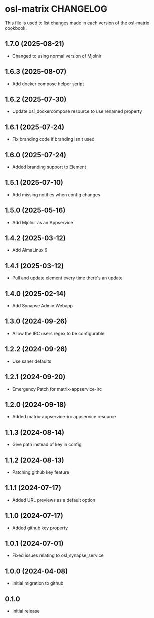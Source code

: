 # osl-matrix CHANGELOG

This file is used to list changes made in each version of the osl-matrix cookbook.

1.7.0 (2025-08-21)
------------------
- Changed to using normal version of Mjolnir

1.6.3 (2025-08-07)
------------------
- Add docker compose helper script

1.6.2 (2025-07-30)
------------------
- Update osl_dockercompose resource to use renamed property

1.6.1 (2025-07-24)
------------------
- Fix branding code if branding isn't used

1.6.0 (2025-07-24)
------------------
- Added branding support to Element

1.5.1 (2025-07-10)
------------------
- Add missing notifies when config changes

1.5.0 (2025-05-16)
------------------
- Add Mjolnir as an Appservice

1.4.2 (2025-03-12)
------------------
- Add AlmaLinux 9

1.4.1 (2025-03-12)
------------------
- Pull and update element every time there's an update

1.4.0 (2025-02-14)
------------------
- Add Synapse Admin Webapp

1.3.0 (2024-09-26)
------------------
- Allow the IRC users regex to be configurable

1.2.2 (2024-09-26)
------------------
- Use saner defaults

1.2.1 (2024-09-20)
------------------
- Emergency Patch for matrix-appservice-irc

1.2.0 (2024-09-18)
------------------
- Added matrix-appservice-irc appservice resource

1.1.3 (2024-08-14)
------------------
- Give path instead of key in config

1.1.2 (2024-08-13)
------------------
- Patching github key feature

1.1.1 (2024-07-17)
------------------
- Added URL previews as a default option

1.1.0 (2024-07-17)
------------------
- Added github key property

1.0.1 (2024-07-01)
------------------
- Fixed issues relating to osl_synapse_service

1.0.0 (2024-04-08)
------------------
- Initial migration to github

## 0.1.0

- Initial release

